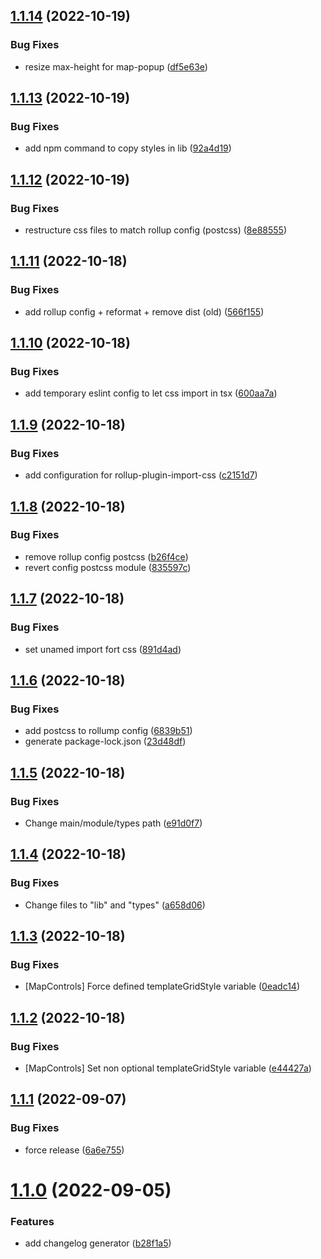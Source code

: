 ## [1.1.14](https://github.com/DaVikingCode/react-openlayers/compare/v1.1.13...v1.1.14) (2022-10-19)


### Bug Fixes

* resize max-height for map-popup ([df5e63e](https://github.com/DaVikingCode/react-openlayers/commit/df5e63e71af17e8a73cbfc6763a61dc4c96e957f))

## [1.1.13](https://github.com/DaVikingCode/react-openlayers/compare/v1.1.12...v1.1.13) (2022-10-19)


### Bug Fixes

* add npm command to copy styles in lib ([92a4d19](https://github.com/DaVikingCode/react-openlayers/commit/92a4d19b6cffd5571e802c6e645998dd49d26a1d))

## [1.1.12](https://github.com/DaVikingCode/react-openlayers/compare/v1.1.11...v1.1.12) (2022-10-19)


### Bug Fixes

* restructure css files to match rollup config (postcss) ([8e88555](https://github.com/DaVikingCode/react-openlayers/commit/8e88555b3ae3d4e887af8bf9570a7677eb104342))

## [1.1.11](https://github.com/DaVikingCode/react-openlayers/compare/v1.1.10...v1.1.11) (2022-10-18)


### Bug Fixes

* add rollup config + reformat + remove dist (old) ([566f155](https://github.com/DaVikingCode/react-openlayers/commit/566f155623b3b92939d741865955d6e244036cbf))

## [1.1.10](https://github.com/DaVikingCode/react-openlayers/compare/v1.1.9...v1.1.10) (2022-10-18)


### Bug Fixes

* add temporary eslint config to let css import in tsx ([600aa7a](https://github.com/DaVikingCode/react-openlayers/commit/600aa7afb2399cb9109f07289a55c58791845c21))

## [1.1.9](https://github.com/DaVikingCode/react-openlayers/compare/v1.1.8...v1.1.9) (2022-10-18)


### Bug Fixes

* add configuration for rollup-plugin-import-css ([c2151d7](https://github.com/DaVikingCode/react-openlayers/commit/c2151d7e73000955c37ba38873c4bb41d23e351d))

## [1.1.8](https://github.com/DaVikingCode/react-openlayers/compare/v1.1.7...v1.1.8) (2022-10-18)


### Bug Fixes

* remove rollup config postcss ([b26f4ce](https://github.com/DaVikingCode/react-openlayers/commit/b26f4ceb4ee685d15f9a7eaa180c5285672501a0))
* revert config postcss module ([835597c](https://github.com/DaVikingCode/react-openlayers/commit/835597c9cf4e319bb96c7bd429732e54120d0d2e))

## [1.1.7](https://github.com/DaVikingCode/react-openlayers/compare/v1.1.6...v1.1.7) (2022-10-18)


### Bug Fixes

* set unamed import fort css ([891d4ad](https://github.com/DaVikingCode/react-openlayers/commit/891d4ad5c76a6bdbd348e4ef95a1b76c5e4937bd))

## [1.1.6](https://github.com/DaVikingCode/react-openlayers/compare/v1.1.5...v1.1.6) (2022-10-18)


### Bug Fixes

* add postcss to rollump config ([6839b51](https://github.com/DaVikingCode/react-openlayers/commit/6839b517d60d5ac8fb48bb502a2d26e5fdf97c0b))
* generate package-lock.json ([23d48df](https://github.com/DaVikingCode/react-openlayers/commit/23d48dfe4939f4346d50364bd20a9292e7221c2f))

## [1.1.5](https://github.com/DaVikingCode/react-openlayers/compare/v1.1.4...v1.1.5) (2022-10-18)


### Bug Fixes

* Change main/module/types path ([e91d0f7](https://github.com/DaVikingCode/react-openlayers/commit/e91d0f792f588e5ab82801fc2f40dfefa8453bb1))

## [1.1.4](https://github.com/DaVikingCode/react-openlayers/compare/v1.1.3...v1.1.4) (2022-10-18)


### Bug Fixes

* Change files to "lib" and "types" ([a658d06](https://github.com/DaVikingCode/react-openlayers/commit/a658d06d0369fbc838dbb9f67e2b9956b020de12))

## [1.1.3](https://github.com/DaVikingCode/react-openlayers/compare/v1.1.2...v1.1.3) (2022-10-18)


### Bug Fixes

* [MapControls] Force defined templateGridStyle variable ([0eadc14](https://github.com/DaVikingCode/react-openlayers/commit/0eadc1487f17218270c1cee436f7a3b15e6a2eae))

## [1.1.2](https://github.com/DaVikingCode/react-openlayers/compare/v1.1.1...v1.1.2) (2022-10-18)


### Bug Fixes

* [MapControls] Set non optional templateGridStyle variable ([e44427a](https://github.com/DaVikingCode/react-openlayers/commit/e44427a22ff93f86aa92987ebc1b2c54eb4d7794))

## [1.1.1](https://github.com/DaVikingCode/react-openlayers/compare/v1.1.0...v1.1.1) (2022-09-07)


### Bug Fixes

* force release ([6a6e755](https://github.com/DaVikingCode/react-openlayers/commit/6a6e755dcf010f62e8eec0862449e4566a858600))

# [1.1.0](https://github.com/DaVikingCode/react-openlayers/compare/v1.0.0...v1.1.0) (2022-09-05)


### Features

* add changelog generator ([b28f1a5](https://github.com/DaVikingCode/react-openlayers/commit/b28f1a5dcdac53a751b2ca75298de8d4308b6f28))
